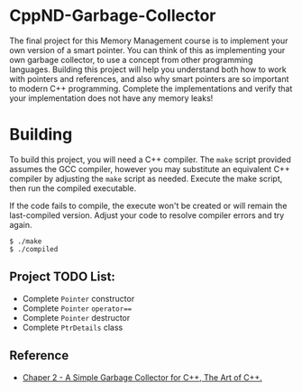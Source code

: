# CppND-Garbage-Collector
The final project for this Memory Management course is to implement your own
version of a smart pointer. You can think of this as implementing your own
garbage collector, to use a concept from other programming languages. Building
this project will help you understand both how to work with pointers and
references, and also why smart pointers are so important to modern C++
programming. Complete the implementations and verify that your implementation
does not have any memory leaks!

# Building
To build this project, you will need a C++ compiler. The `make` script provided
assumes the GCC compiler, however you may substitute an equivalent C++ compiler
by adjusting the `make` script as needed. Execute the make script, then run the
compiled executable.

If the code fails to compile, the execute won't be created or will remain the
last-compiled version. Adjust your code to resolve compiler errors and try again.

``` shell
$ ./make
$ ./compiled
```

## Project TODO List:
- Complete `Pointer` constructor
- Complete `Pointer` `operator==`
- Complete `Pointer` destructor
- Complete `PtrDetails` class

## Reference
- [Chaper 2 - A Simple Garbage Collector for C++, The Art of C++.](https://www.cmlab.csie.ntu.edu.tw/~chenhsiu/tech/The_Art_of_C++_ch2.pdf)
